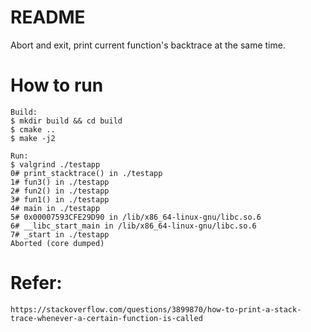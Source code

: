 # README
Abort and exit, print current function's backtrace at the same time.

# How to run

    Build:
    $ mkdir build && cd build
    $ cmake ..
    $ make -j2

    Run:
    $ valgrind ./testapp
    0# print_stacktrace() in ./testapp
    1# fun3() in ./testapp
    2# fun2() in ./testapp
    3# fun1() in ./testapp
    4# main in ./testapp
    5# 0x00007593CFE29D90 in /lib/x86_64-linux-gnu/libc.so.6
    6# __libc_start_main in /lib/x86_64-linux-gnu/libc.so.6
    7# _start in ./testapp
    Aborted (core dumped)

# Refer:

    https://stackoverflow.com/questions/3899870/how-to-print-a-stack-trace-whenever-a-certain-function-is-called
